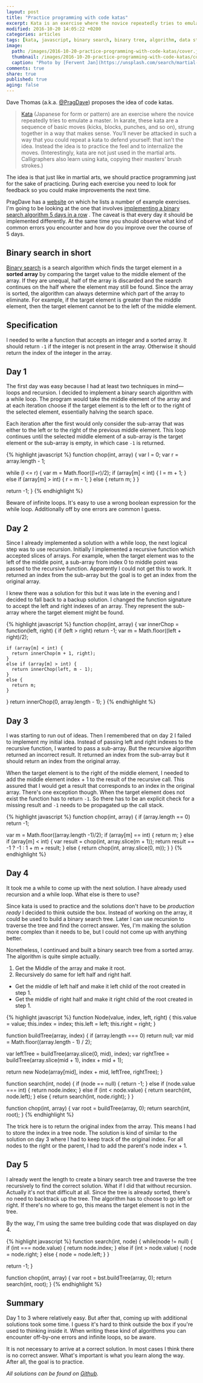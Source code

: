 ```yaml
---
layout: post
title: "Practice programming with code katas"
excerpt: Kata is an exercise where the novice repeatedly tries to emulate a master. In karate, these kata are a sequence of basic moves, strung together in a way that makes sense. PragDave proposes the idea of doing the same with programming.
modified: 2016-10-20 14:05:22 +0200
categories: articles
tags: [kata, javascript, binary search, binary tree, algorithm, data structure]
image:
  path: /images/2016-10-20-practice-programming-with-code-katas/cover.jpg
  thumbnail: /images/2016-10-20-practice-programming-with-code-katas/cover_thumb.jpg
  caption: "Photo by [Fervent Jan](https://unsplash.com/search/martial-art?photo=kKLEgX-Z_O4)"
comments: true
share: true
published: true
aging: false
---
```


Dave Thomas (a.k.a. [@PragDave](https://twitter.com/pragdave "@PragDave Twitter profile")) proposes the idea of code katas.

> [Kata](https://en.wikipedia.org/wiki/Kata "Kata Wikipedia page") (Japanese for form or pattern) are an exercise where the novice repeatedly tries to emulate a master. In karate, these kata are a sequence of basic moves (kicks, blocks, punches, and so on), strung together in a way that makes sense. You’ll never be attacked in such a way that you could repeat a kata to defend yourself: that isn’t the idea. Instead the idea is to practice the feel and to internalize the moves. (Interestingly, kata are not just used in the martial arts. Calligraphers also learn using kata, copying their masters’ brush strokes.)

The idea is that just like in martial arts, we should practice programming just for the sake of practicing. During each exercise you need to look for feedback so you could make improvements the next time.

PragDave has a [website](http://codekata.com/ "CodeKata") on which he lists a number of example exercises. I'm going to be looking at the one that involves [implementing a binary search algorithm 5 days in a row](http://codekata.com/kata/kata02-karate-chop/ "Karate Chop Kata") . The caveat is that every day it should be implemented differently. At the same time you should observe what kind of common errors you encounter and how do you improve over the course of 5 days.

## Binary search in short

[Binary search](https://en.wikipedia.org/wiki/Binary_search_algorithm "Binary search Wikipedia page") is a search algorithm which finds the target element in a **sorted array** by comparing the target value to the middle element of the array. If they are unequal, half of the array is discarded and the search continues on the half where the element may still be found. Since the array is sorted, the algorithm can always determine which part of the array to eliminate. For example, if the target element is greater than the middle element, then the target element cannot be to the left of the middle element.

## Specification

I needed to write a function that accepts an integer and a sorted array. It should return `-1` if the integer is not present in the array. Otherwise it should return the index of the integer in the array.

## Day 1

The first day was easy because I had at least two techniques in mind—loops and recursion. I decided to implement a binary search algorithm with a while loop. The program would take the middle element of the array and at each iteration choose if the target element is to the left or to the right of the selected element, essentially halving the search space.

Each iteration after the first would only consider the sub-array that was either to the left or to the right of the previous middle element. This loop continues until the selected middle element of a sub-array is the target element or the sub-array is empty, in which case `-1` is returned.

{% highlight javascript %}
function chop(int, array) {
  var l = 0;
  var r = array.length - 1;

  while (l <= r) {
    var m = Math.floor((l+r)/2);
    if (array[m] < int) {
      l = m + 1;
    }
    else if (array[m] > int) {
      r = m - 1;
    }
    else {
      return m;
    }
  }

  return -1;
}
{% endhighlight %}

Beware of infinite loops. It's easy to use a wrong boolean expression for the while loop. Additionally off by one errors are common I guess.

## Day 2

Since I already implemented a solution with a while loop, the next logical step was to use recursion. Initially I implemented a recursive function which accepted slices of arrays. For example, when the target element was to the left of the middle point, a sub-array from index 0 to middle point was passed to the recursive function. Apparently I could not get this to work.
It returned an index from the sub-array but the goal is to get an index from the original array.

I knew there was a solution for this but it was late in the evening and I decided to fall back to a backup solution. I changed the function signature to accept the left and right indexes of an array. They represent the sub-array where the target element might be found.

{% highlight javascript %}
function chop(int, array) {
  var innerChop = function(left, right) {
    if (left > right) return -1;
    var m = Math.floor((left + right)/2);

    if (array[m] < int) {
      return innerChop(m + 1, right);
    }
    else if (array[m] > int) {
      return innerChop(left, m - 1);
    }
    else {
      return m;
    }
  }
  return innerChop(0, array.length - 1);
}
{% endhighlight %}

## Day 3

I was starting to run out of ideas. Then I remembered that on day 2 I failed to implement my initial idea. Instead of passing left and right indexes to the recursive function, I wanted to pass a sub-array. But the recursive algorithm returned an incorrect result. It returned an index from the sub-array but it should return an index from the original array.

When the target element is to the right of the middle element, I needed to add the middle element index + 1 to the result of the recursive call. This assured that I would get a result that corresponds to an index in the original array. There's one exception though. When the target element does not exist the function has to return `-1`. So there has to be an explicit check for a missing result and `-1` needs to be propagated up the call stack.

{% highlight javascript %}
function chop(int, array) {
  if (array.length == 0) return -1;

  var m = Math.floor((array.length -1)/2);
  if (array[m] == int) {
    return m;
  }
  else if (array[m] < int) {
    var result = chop(int, array.slice(m + 1));
    return result == -1 ? -1 : 1 + m + result;
  }
  else {
    return chop(int, array.slice(0, m));
  }
}
{% endhighlight %}

## Day 4

It took me a while to come up with the next solution. I have already used recursion and a while loop. What else is there to use?

Since kata is used to practice and the solutions don't have to be *production ready* I decided to think outside the box. Instead of working on the array, it could be used to build a binary search tree. Later I can use recursion to traverse the tree and find the correct answer. Yes, I'm making the solution more complex than it needs to be, but I could not come up with anything better.

Nonetheless, I continued and built a binary search tree from a sorted array. The algorithm is quite simple actually.

1. Get the Middle of the array and make it root.
2. Recursively do same for left half and right half.
  * Get the middle of left half and make it left child of the root created in step 1.
  * Get the middle of right half and make it right child of the root created in step 1.

{% highlight javascript %}
function Node(value, index, left, right) {
  this.value = value;
  this.index = index;
  this.left = left;
  this.right = right;
}

function buildTree(array, index) {
  if (array.length === 0) return null;
  var mid = Math.floor((array.length - 1) / 2);

  var leftTree = buildTree(array.slice(0, mid), index);
  var rightTree = buildTree(array.slice(mid + 1), index + mid + 1);

  return new Node(array[mid], index + mid, leftTree, rightTree);
}

function search(int, node) {
  if (node == null) {
    return -1;
  }
  else if (node.value === int) {
    return node.index;
  }
  else if (int < node.value) {
    return search(int, node.left);
  }
  else {
    return search(int, node.right);
  }
}

function chop(int, array) {
  var root = buildTree(array, 0);
  return search(int, root);
}
{% endhighlight %}

The trick here is to return the original index from the array. This means I had to store the index in a tree node. The solution is kind of similar to the solution on day 3 where I had to keep track of the original index. For all nodes to the right or the parent, I had to add the parent's node index + 1.

## Day 5

I already went the length to create a binary search tree and traverse the tree recursively to find the correct solution. What if I did that without recursion. Actually it's not that difficult at all. Since the tree is already sorted, there's no need to backtrack up the tree. The algorithm has to choose to go left or right. If there's no where to go, this means the target element is not in the tree.

By the way, I'm using the same tree building code that was displayed on day 4.

{% highlight javascript %}
function search(int, node) {
  while(node != null) {
    if (int === node.value) {
      return node.index;
    }
    else if (int > node.value) {
      node = node.right;
    }
    else {
      node = node.left;
    }
  }

  return -1;
}

function chop(int, array) {
  var root = bst.buildTree(array, 0);
  return search(int, root);
}
{% endhighlight %}

## Summary

Day 1 to 3 where relatively easy. But after that, coming up with additional solutions took some time. I guess it's hard to think outside the box if you're used to thinking inside it. When writing these kind of algorithms you can encounter off-by-one errors and infinite loops, so be aware.

It is not necessary to arrive at a correct solution. In most cases I think there is no correct answer. What's important is what you learn along the way. After all, the goal is to practice.

*All solutions can be found on [Github](https://github.com/indrekots/katas/tree/master/kata02-karate-chop "Binary chop repository").*
